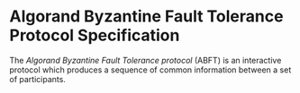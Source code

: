 # Algorand Byzantine Fault Tolerance Protocol Specification

The _Algorand Byzantine Fault Tolerance protocol_ (ABFT) is an interactive protocol
which produces a sequence of common information between a set of participants.
